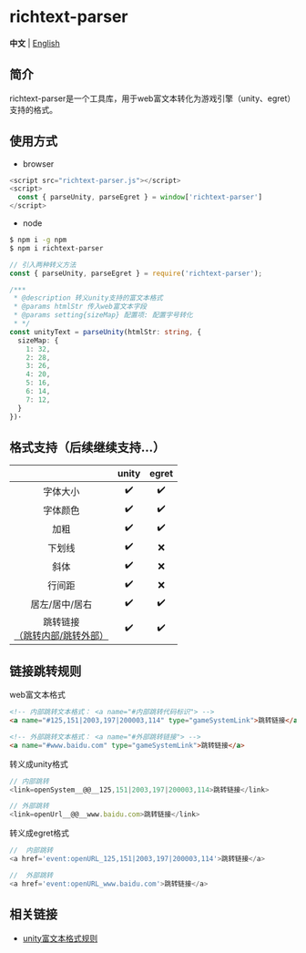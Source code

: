 # richtext-parser

**中文** | [English](./README.en.md)

## 简介

richtext-parser是一个工具库，用于web富文本转化为游戏引擎（unity、egret）支持的格式。

## 使用方式
- browser
  
``` javascript
<script src="richtext-parser.js"></script>
<script>
  const { parseUnity, parseEgret } = window['richtext-parser']
</script>
```

- node
``` bash
$ npm i -g npm
$ npm i richtext-parser
```
``` typescript
// 引入两种转义方法
const { parseUnity, parseEgret } = require('richtext-parser');

/***
 * @description 转义unity支持的富文本格式
 * @params htmlStr 传入web富文本字段
 * @params setting{sizeMap} 配置项: 配置字号转化
 * */ 
const unityText = parseUnity(htmlStr: string, {
  sizeMap: {
    1: 32,
    2: 28,
    3: 26,
    4: 20,
    5: 16,
    6: 14,
    7: 12,
  }
})·

```

## 格式支持（后续继续支持...）

|         |    unity   |    egret   |
|   :-:   |     :-:    |    :-:   |
|字体大小|     ✔️     |     ✔️   |
|字体颜色|     ✔️     |     ✔️   |
|加粗   |     ✔️     |     ✔️   |
|下划线   |     ✔️     |    ❌  |
|斜体   |     ✔️     |    ❌  |
|行间距  |     ✔️     |     ❌   |
|居左/居中/居右|     ✔️     |     ✔️   |
|跳转链接<br>[（跳转内部/跳转外部）](跳转规则 "跳转规则")|     ✔️     |     ✔️   |


## 链接跳转规则
web富文本格式
``` HTML
<!-- 内部跳转文本格式： <a name="#内部跳转代码标识"> -->
<a name="#125,151|2003,197|200003,114" type="gameSystemLink">跳转链接</a>

<!-- 外部跳转文本格式： <a name="#外部跳转链接"> -->
<a name="#www.baidu.com" type="gameSystemLink">跳转链接</a>
```

转义成unity格式
``` JavaScript
// 内部跳转
<link=openSystem__@@__125,151|2003,197|200003,114>跳转链接</link>

// 外部跳转
<link=openUrl__@@__www.baidu.com>跳转链接</link>
```


转义成egret格式
``` JavaScript
//  内部跳转
<a href='event:openURL_125,151|2003,197|200003,114'>跳转链接</a>

//  外部跳转
<a href='event:openURL_www.baidu.com'>跳转链接</a>
```

## 相关链接
- [unity富文本格式规则](http://digitalnativestudios.com/textmeshpro/docs/rich-text)
